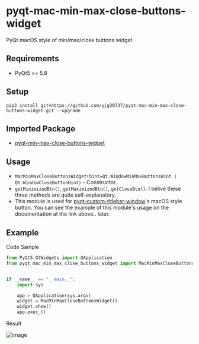 # pyqt-mac-min-max-close-buttons-widget
PyQt macOS style of min/max/close buttons widget 

## Requirements
* PyQt5 >= 5.8

## Setup
```pip3 install git+https://github.com/yjg30737/pyqt-mac-min-max-close-buttons-widget.git --upgrade```

## Imported Package
* <a href="https://github.com/yjg30737/pyqt-min-max-close-buttons-widget.git">pyqt-min-max-close-buttons-widget</a>

## Usage
* ```MacMinMaxCloseButtonsWidget(hint=Qt.WindowMinMaxButtonsHint | Qt.WindowCloseButtonHint)``` - Constructor.
* ```getMinimizedBtn()```, ```getMaximizedBtn()```, ```getCloseBtn()```. I belive these three methods are quite self-explanatory.
* This module is used for <a href="https://github.com/yjg30737/pyqt-custom-titlebar-window.git">pyqt-custom-titlebar-window</a>'s macOS style button. You can see the example of this module's usage on the documentation at the link above.. later.

## Example
Code Sample
```python
from PyQt5.QtWidgets import QApplication
from pyqt_mac_min_max_close_buttons_widget import MacMinMaxCloseButtonsWidget


if __name__ == "__main__":
    import sys

    app = QApplication(sys.argv)
    widget = MacMinMaxCloseButtonsWidget()
    widget.show()
    app.exec_()
```

Result

![image](https://user-images.githubusercontent.com/55078043/154260566-706ae34f-37c5-42db-ab8d-90d0d58341db.png)
